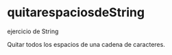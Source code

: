 # quitarespaciosdeString
ejercicio de String

Quitar todos los espacios de una cadena de caracteres.
